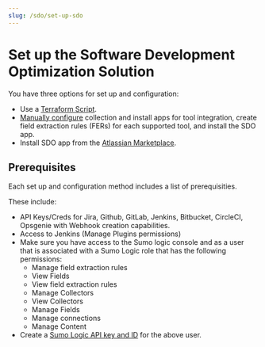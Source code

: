 ```yaml
---
slug: /sdo/set-up-sdo
---
```


# Set up the Software Development Optimization Solution

You have three options for set up and configuration:

* Use a [Terraform Script](sdo-setup-with-terraform-script.md).
* [Manually configure](sdo-manual-configuration.md) collection and install apps for tool integration, create field extraction rules (FERs) for each supported tool, and install the SDO app.
* Install SDO app from the [Atlassian Marketplace](sdo-setup-from-atlassian-marketplace.md).

## Prerequisites

Each set up and configuration method includes a list of prerequisities.

These include:

* API Keys/Creds for Jira, Github, GitLab, Jenkins, Bitbucket, CircleCI, Opsgenie with Webhook creation capabilities. 
* Access to Jenkins (Manage Plugins permissions)
* Make sure you have access to the Sumo logic console and as a user that is associated with a Sumo Logic role that has the following permissions: 
  * Manage field extraction rules 
  * View Fields 
  * View field extraction rules 
  * Manage Collectors 
  * View Collectors 
  * Manage Fields 
  * Manage connections 
  * Manage Content
* Create a [Sumo Logic API key and ID](../../manage/security/access-keys.md) for the above user.
